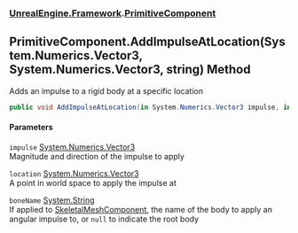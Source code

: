 ### [UnrealEngine.Framework](./UnrealEngine-Framework.md 'UnrealEngine.Framework').[PrimitiveComponent](./UnrealEngine-Framework-PrimitiveComponent.md 'UnrealEngine.Framework.PrimitiveComponent')
## PrimitiveComponent.AddImpulseAtLocation(System.Numerics.Vector3, System.Numerics.Vector3, string) Method
Adds an impulse to a rigid body at a specific location  
```csharp
public void AddImpulseAtLocation(in System.Numerics.Vector3 impulse, in System.Numerics.Vector3 location, string boneName=null);
```
#### Parameters
<a name='UnrealEngine-Framework-PrimitiveComponent-AddImpulseAtLocation(System-Numerics-Vector3_System-Numerics-Vector3_string)-impulse'></a>
`impulse` [System.Numerics.Vector3](https://docs.microsoft.com/en-us/dotnet/api/System.Numerics.Vector3 'System.Numerics.Vector3')  
Magnitude and direction of the impulse to apply  
  
<a name='UnrealEngine-Framework-PrimitiveComponent-AddImpulseAtLocation(System-Numerics-Vector3_System-Numerics-Vector3_string)-location'></a>
`location` [System.Numerics.Vector3](https://docs.microsoft.com/en-us/dotnet/api/System.Numerics.Vector3 'System.Numerics.Vector3')  
A point in world space to apply the impulse at  
  
<a name='UnrealEngine-Framework-PrimitiveComponent-AddImpulseAtLocation(System-Numerics-Vector3_System-Numerics-Vector3_string)-boneName'></a>
`boneName` [System.String](https://docs.microsoft.com/en-us/dotnet/api/System.String 'System.String')  
If applied to [SkeletalMeshComponent](./UnrealEngine-Framework-SkeletalMeshComponent.md 'UnrealEngine.Framework.SkeletalMeshComponent'), the name of the body to apply an angular impulse to, or `null` to indicate the root body  
  

